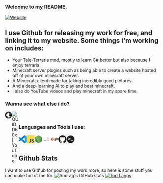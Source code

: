 ### Welcome to my README.

[![Website](https://img.shields.io/website?label=quiddcorp.net&style=for-the-badge&url=https%3A%2F%2Fquiddcorp.net)](https://quiddcorp.net)


## I use Github for releasing my work for free, and linking it to my website. Some things i'm working on includes:

- Your Tale-Terraria mod, mostly to learn C# better but also because I enjoy terraria.
- Minecraft server plugins such as being able to create a website hosted off of your own minecraft server.
- A Minecraft client made for taking incredibly good pictures.
- And a deep-learning AI to play and beat minecraft.
- I also do YouTube videos and play minecraft in my spare time.

### Wanna see what else i do?

[<img align="left" alt="quiddcorp.net" width="22px" src="https://raw.githubusercontent.com/iconic/open-iconic/master/svg/globe.svg" />][website]
[<img align="left" alt="QUIDD60x | YouTube" width="22px" src="https://cdn.jsdelivr.net/npm/simple-icons@v3/icons/youtube.svg" />][youtube]

<br />

### Languages and Tools I use:

<img align="left" alt="Visual Studio Code" width="26px" src="https://raw.githubusercontent.com/github/explore/80688e429a7d4ef2fca1e82350fe8e3517d3494d/topics/visual-studio-code/visual-studio-code.png" />
<img align="left" alt="JavaScript" width="26px" src="https://raw.githubusercontent.com/github/explore/80688e429a7d4ef2fca1e82350fe8e3517d3494d/topics/javascript/javascript.png" />
<img align="left" alt="Node.js" width="26px" src="https://raw.githubusercontent.com/github/explore/80688e429a7d4ef2fca1e82350fe8e3517d3494d/topics/nodejs/nodejs.png" />
<img align="left" alt="MySQL" width="26px" src="https://raw.githubusercontent.com/github/explore/80688e429a7d4ef2fca1e82350fe8e3517d3494d/topics/mysql/mysql.png" />
<img align="left" alt="Git" width="26px" src="https://raw.githubusercontent.com/github/explore/80688e429a7d4ef2fca1e82350fe8e3517d3494d/topics/git/git.png" />
<img align="left" alt="GitHub" width="26px" src="https://raw.githubusercontent.com/github/explore/78df643247d429f6cc873026c0622819ad797942/topics/github/github.png" />
<img align="left" alt="Terminal" width="26px" src="https://raw.githubusercontent.com/github/explore/80688e429a7d4ef2fca1e82350fe8e3517d3494d/topics/terminal/terminal.png" />

<br />
<br />

## Github Stats
I want to use Github for posting my work more, so here is some stuff you can make fun of me for.
![Anurag's GitHub stats](https://github-readme-stats.vercel.app/api?username=QUIDD60x&show_icons=true&theme=dark)
[![Top Langs](https://github-readme-stats.vercel.app/api/top-langs/?username=QUIDD60x&layout=compact&theme=dark)](https://github.com/anuraghazra/github-readme-stats)





[website]: https://quiddcorp.net
[youtube]: https://www.youtube.com/channel/UCKKzGfsWE3fCoRQY3zCOjmA
